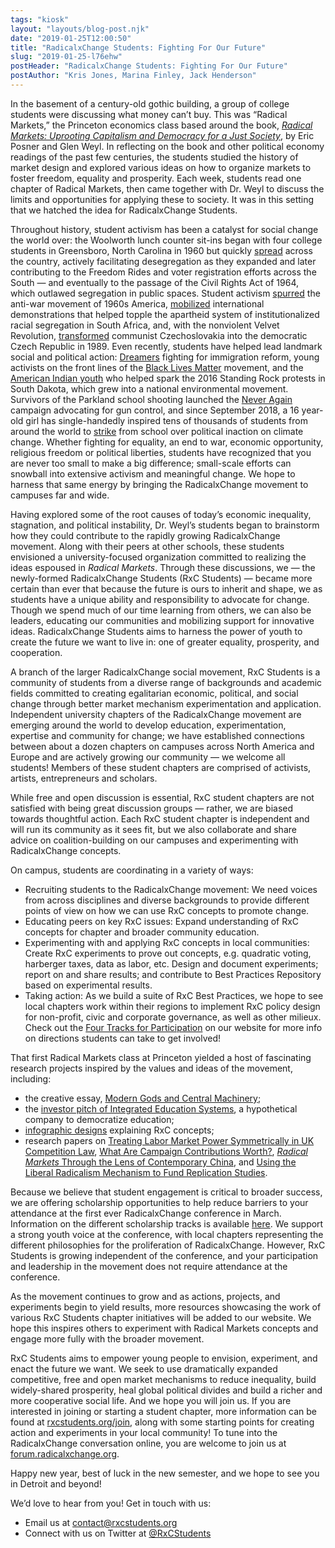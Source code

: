 ```yaml
---
tags: "kiosk"
layout: "layouts/blog-post.njk"
date: "2019-01-25T12:00:50"
title: "RadicalxChange Students: Fighting For Our Future"
slug: "2019-01-25-l76ehw"
postHeader: "RadicalxChange Students: Fighting For Our Future"
postAuthor: "Kris Jones, Marina Finley, Jack Henderson"
---
```


In the basement of a century-old gothic building, a group of college students were discussing what money can’t buy. This was “Radical Markets,” the Princeton economics class based around the book, [_Radical Markets: Uprooting Capitalism and Democracy for a Just Society_](http://radicalmarkets.com/), by Eric Posner and Glen Weyl. In reflecting on the book and other political economy readings of the past few centuries, the students studied the history of market design and explored various ideas on how to organize markets to foster freedom, equality and prosperity. Each week, students read one chapter of Radical Markets, then came together with Dr. Weyl to discuss the limits and opportunities for applying these to society. It was in this setting that we hatched the idea for RadicalxChange Students.

Throughout history, student activism has been a catalyst for social change the world over: the Woolworth lunch counter sit-ins began with four college students in Greensboro, North Carolina in 1960 but quickly [spread](https://www.nytimes.com/2018/03/05/us/student-protest-movements.html?module=inline) across the country, actively facilitating desegregation as they expanded and later contributing to the Freedom Rides and voter registration efforts across the South — and eventually to the passage of the Civil Rights Act of 1964, which outlawed segregation in public spaces. Student activism [spurred](http://www.history.com/topics/vietnam-war-protests) the anti-war movement of 1960s America, [mobilized](http://www.sahistory.org.za/topic/june-16-soweto-youth-uprising) international demonstrations that helped topple the apartheid system of institutionalized racial segregation in South Africa, and, with the nonviolent Velvet Revolution, [transformed](https://www.history.com/topics/vietnam-war/history-of-student-protests) communist Czechoslovakia into the democratic Czech Republic in 1989. Even recently, students have helped lead landmark social and political action: [Dreamers](https://www.politico.com/magazine/story/2017/09/09/dreamers-daca-learned-to-play-politics-215588) fighting for immigration reform, young activists on the front lines of the [Black Lives Matter](http://www.chicagotribune.com/news/columnists/glanton/ct-met-florida-teens-black-lives-matter-dahleen-glanton-20180223-story.html) movement, and the [American Indian youth](https://www.nytimes.com/2017/01/31/magazine/the-youth-group-that-launched-a-movement-at-standing-rock.html) who helped spark the 2016 Standing Rock protests in South Dakota, which grew into a national environmental movement. Survivors of the Parkland school shooting launched the [Never Again](https://www.newyorker.com/news/news-desk/how-the-survivors-of-parkland-began-the-never-again-movement) campaign advocating for gun control, and since September 2018, a 16 year-old girl has single-handedly inspired tens of thousands of students from around the world to [strike](https://www.theguardian.com/environment/2019/jan/24/school-strikes-over-climate-change-continue-to-snowball) from school over political inaction on climate change. Whether fighting for equality, an end to war, economic opportunity, religious freedom or political liberties, students have recognized that you are never too small to make a big difference; small-scale efforts can snowball into extensive activism and meaningful change. We hope to harness that same energy by bringing the RadicalxChange movement to campuses far and wide.

Having explored some of the root causes of today’s economic inequality, stagnation, and political instability, Dr. Weyl’s students began to brainstorm how they could contribute to the rapidly growing RadicalxChange movement. Along with their peers at other schools, these students envisioned a university-focused organization committed to realizing the ideas espoused in _Radical Markets_. Through these discussions, we — the newly-formed RadicalxChange Students (RxC Students) — became more certain than ever that because the future is ours to inherit and shape, we as students have a unique ability and responsibility to advocate for change. Though we spend much of our time learning from others, we can also be leaders, educating our communities and mobilizing support for innovative ideas. RadicalxChange Students aims to harness the power of youth to create the future we want to live in: one of greater equality, prosperity, and cooperation.

A branch of the larger RadicalxChange social movement, RxC Students is a community of students from a diverse range of backgrounds and academic fields committed to creating egalitarian economic, political, and social change through better market mechanism experimentation and application. Independent university chapters of the RadicalxChange movement are emerging around the world to develop education, experimentation, expertise and community for change; we have established connections between about a dozen chapters on campuses across North America and Europe and are actively growing our community — we welcome all students! Members of these student chapters are comprised of activists, artists, entrepreneurs and scholars.

While free and open discussion is essential, RxC student chapters are not satisfied with being great discussion groups — rather, we are biased towards thoughtful action. Each RxC student chapter is independent and will run its community as it sees fit, but we also collaborate and share advice on coalition-building on our campuses and experimenting with RadicalxChange concepts.

On campus, students are coordinating in a variety of ways:

- Recruiting students to the RadicalxChange movement: We need voices from across disciplines and diverse backgrounds to provide different points of view on how we can use RxC concepts to promote change.
- Educating peers on key RxC issues: Expand understanding of RxC concepts for chapter and broader community education.
- Experimenting with and applying RxC concepts in local communities: Create RxC experiments to prove out concepts, e.g. quadratic voting, harberger taxes, data as labor, etc. Design and document experiments; report on and share results; and contribute to Best Practices Repository based on experimental results.
- Taking action: As we build a suite of RxC Best Practices, we hope to see local chapters work within their regions to implement RxC policy design for non-profit, civic and corporate governance, as well as other milieux. Check out the [Four Tracks for Participation](https://rxcstudents.org/action-on-campus) on our website for more info on directions students can take to get involved!

That first Radical Markets class at Princeton yielded a host of fascinating research projects inspired by the values and ideas of the movement, including:

- the creative essay, [Modern Gods and Central Machinery](https://img1.wsimg.com/blobby/go/205851d6-098f-4eb4-a2fa-91f3bdec7157/downloads/1d1jqjeqc_30777.pdf);
- the [investor pitch of Integrated Education Systems](https://img1.wsimg.com/blobby/go/205851d6-098f-4eb4-a2fa-91f3bdec7157/downloads/1d20ereot_9391.pdf), a hypothetical company to democratize education;
- [infographic designs](https://img1.wsimg.com/blobby/go/205851d6-098f-4eb4-a2fa-91f3bdec7157/downloads/1d20eqo4e_719281.pdf) explaining RxC concepts;
- research papers on [Treating Labor Market Power Symmetrically in UK Competition Law](https://img1.wsimg.com/blobby/go/205851d6-098f-4eb4-a2fa-91f3bdec7157/downloads/1d1jq3nqh_711489.pdf), [What Are Campaign Contributions Worth?](https://img1.wsimg.com/blobby/go/205851d6-098f-4eb4-a2fa-91f3bdec7157/downloads/1d20eqo4e_867304.pdf), [_Radical Markets_ Through the Lens of Contemporary China](https://img1.wsimg.com/blobby/go/205851d6-098f-4eb4-a2fa-91f3bdec7157/downloads/1d20g47o0_791402.pdf), and [Using the Liberal Radicalism Mechanism to Fund Replication Studies](https://img1.wsimg.com/blobby/go/205851d6-098f-4eb4-a2fa-91f3bdec7157/downloads/1d20qpvlr_180273.pdf).

Because we believe that student engagement is critical to broader success, we are offering scholarship opportunities to help reduce barriers to your attendance at the first ever RadicalxChange conference in March. Information on the different scholarship tracks is available [here](/about/#scholarship-information). We support a strong youth voice at the conference, with local chapters representing the different philosophies for the proliferation of RadicalxChange. However, RxC Students is growing independent of the conference, and your participation and leadership in the movement does not require attendance at the conference.

As the movement continues to grow and as actions, projects, and experiments begin to yield results, more resources showcasing the work of various RxC Students chapter initiatives will be added to our website. We hope this inspires others to experiment with Radical Markets concepts and engage more fully with the broader movement.

RxC Students aims to empower young people to envision, experiment, and enact the future we want. We seek to use dramatically expanded competitive, free and open market mechanisms to reduce inequality, build widely-shared prosperity, heal global political divides and build a richer and more cooperative social life. And we hope you will join us. If you are interested in joining or starting a student chapter, more information can be found at [rxcstudents.org/join](http://rxcstudents.org/join), along with some starting points for creating action and experiments in your local community! To tune into the RadicalxChange conversation online, you are welcome to join us at [forum.radicalxchange.org](http://forum.radicalxchange.org).

Happy new year, best of luck in the new semester, and we hope to see you in Detroit and beyond!

We’d love to hear from you! Get in touch with us:

- Email us at [contact@rxcstudents.org](mailto:contact@rxcstudents.org)
- Connect with us on Twitter at [@RxCStudents](https://twitter.com/rxcstudents?lang=en)
